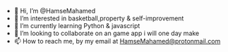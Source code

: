 - 👋 Hi, I’m @HamseMahamed
- 👀 I’m interested in basketball,property & self-improvement
- 🌱 I’m currently learning Python & javascript
- 💞️ I’m looking to collaborate on an game app i will one day make
- 📫 How to reach me, by my email at HamseMahamed@protonmail.com

<!---
HamseMahamed/HamseMahamed is a ✨ special ✨ repository because its `README.md` (this file) appears on your GitHub profile.
You can click the Preview link to take a look at your changes.
--->
